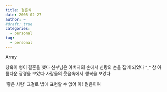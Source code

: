 ```yaml
---
title: 결혼식
date: 2005-02-27
author: ~
#draft: true
categories:
  - personal
tag:
  - personal
---
```




Array

창욱이 형이 결혼을 했다
신부님은 아버지의 손에서 신랑의 손을 잡게 되었다
^_^
참 아름다운 광경을 보았다
사람들의 웃음속에서 행복을 보았다

'좋은 사람'
그걸로 밖에 표현할 수 없어
아! 젊음이여


 







